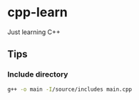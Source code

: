 # cpp-learn

Just learning C++

## Tips

### Include directory

```bash
g++ -o main -I/source/includes main.cpp
```
